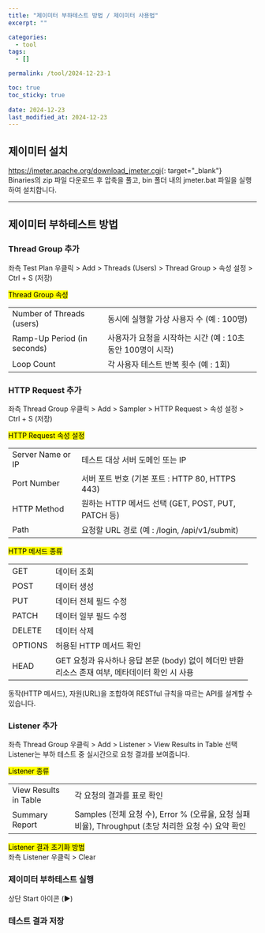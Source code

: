 ```yaml
---
title: "제이미터 부하테스트 방법 / 제이미터 사용법"
excerpt: ""

categories:
  - tool
tags:
  - []

permalink: /tool/2024-12-23-1

toc: true
toc_sticky: true
 
date: 2024-12-23
last_modified_at: 2024-12-23
---
```


## 제이미터 설치

<https://jmeter.apache.org/download_jmeter.cgi>{: target="_blank"}  
Binaries의 zip 파일 다운로드 후 압축을 풀고, bin 폴더 내의 jmeter.bat 파일을 실행하여 설치합니다.

---

## 제이미터 부하테스트 방법

### Thread Group 추가
좌측 Test Plan 우클릭 > Add > Threads (Users) > Thread Group > 속성 설정 > Ctrl + S (저장)  

<mark>Thread Group 속성</mark>
<table class="table_2_left">
  <tbody>
    <tr>
      <td>Number of Threads (users)</td>
      <td>동시에 실행할 가상 사용자 수 (예 : 100명)</td>
    </tr>
    <tr>
      <td>Ramp-Up Period (in seconds)</td>
      <td>사용자가 요청을 시작하는 시간 (예 : 10초 동안 100명이 시작)</td>
    </tr>
    <tr>
      <td>Loop Count</td>
      <td>각 사용자 테스트 반복 횟수 (예 : 1회)</td>
    </tr>
  </tbody>
</table>

### HTTP Request 추가
좌측 Thread Group 우클릭 > Add > Sampler > HTTP Request > 속성 설정 > Ctrl + S (저장)

<mark>HTTP Request 속성 설정</mark>
<table class="table_2_left">
  <tbody>
    <tr>
      <td>Server Name or IP</td>
      <td>테스트 대상 서버 도메인 또는 IP</td>
    </tr>
    <tr>
      <td>Port Number</td>
      <td>서버 포트 번호 (기본 포트 : HTTP 80, HTTPS 443)</td>
    </tr>
    <tr>
      <td>HTTP Method</td>
      <td>원하는 HTTP 메서드 선택 (GET, POST, PUT, PATCH 등)</td>
    </tr>
    <tr>
      <td>Path</td>
      <td>요청할 URL 경로 (예 : /login, /api/v1/submit)</td>
    </tr>
  </tbody>
</table>

<mark>HTTP 메서드 종류<mark>
<table class="table_2_left">
  <tbody>
    <tr>
      <td>GET</td>
      <td>데이터 조회</td>
    </tr>
    <tr>
      <td>POST</td>
      <td>데이터 생성</td>
    </tr>
    <tr>
      <td>PUT</td>
      <td>데이터 전체 필드 수정</td>
    </tr>
    <tr>
      <td>PATCH</td>
      <td>데이터 일부 필드 수정</td>
    </tr>
    <tr>
      <td>DELETE</td>
      <td>데이터 삭제</td>
    </tr>
    <tr>
      <td>OPTIONS</td>
      <td>허용된 HTTP 메서드 확인</td>
    </tr>
    <tr>
      <td>HEAD</td>
      <td>
        GET 요청과 유사하나 응답 본문 (body) 없이 헤더만 반환<br>
        리소스 존재 여부, 메타데이터 확인 시 사용
      </td>
    </tr>
  </tbody>
</table>
동작(HTTP 메서드), 자원(URL)을 조합하여 RESTful 규칙을 따르는 API를 설계할 수 있습니다.

### Listener 추가
좌측 Thread Group 우클릭 > Add > Listener > View Results in Table 선택  
Listener는 부하 테스트 중 실시간으로 요청 결과를 보여줍니다.

<mark>Listener 종류</mark>
<table class="table_2_left">
  <tbody>
    <tr>
      <td>View Results in Table</td>
      <td>각 요청의 결과를 표로 확인</td>
    </tr>
    <tr>
      <td>Summary Report</td>
      <td>Samples (전체 요청 수), Error % (오류율, 요청 실패 비율), Throughput (초당 처리한 요청 수) 요약 확인</td>
    </tr>
  </tbody>
</table>

<mark>Listener 결과 초기화 방법</mark>  
좌측 Listener 우클릭 > Clear

### 제이미터 부하테스트 실행
상단 Start 아이콘 (▶)

### 테스트 결과 저장
